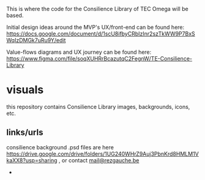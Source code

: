 This is where the code for the Consilience Library of TEC Omega will be based.

Initial design ideas around the MVP's UX/front-end can be found here:
https://docs.google.com/document/d/1scU8ifbyCRbIzInr2szTkWW9P7BxSWqIzDMGk7uRu9Y/edit

Value-flows diagrams and UX journey can be found here:
https://www.figma.com/file/soqXUHRrBcazutqC2FegnW/TE-Consilience-Library

# visuals
this repository contains Consilience Library images, backgrounds, icons, etc. 

## links/urls
consilience background .psd files are here https://drive.google.com/drive/folders/1UG240WHrZ9Auj3PbnKrd8HMLM1VkaXX8?usp=sharing , or contact mail@rezgauche.be

- 

